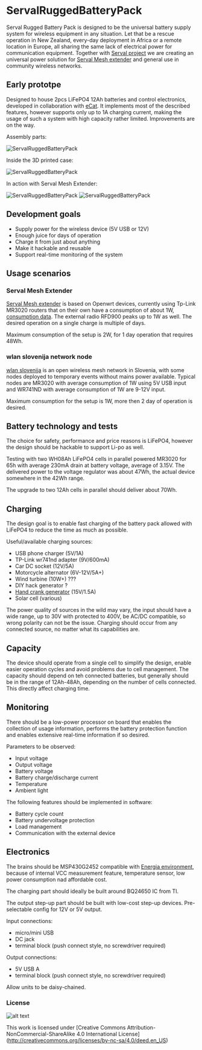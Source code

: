 ServalRuggedBatteryPack
=======================

Serval Rugged Battery Pack is designed to be the universal battery supply system for wireless equipment in any situation. Let that be a rescue operation in New Zealand, every-day deployment in Africa or a remote location in Europe, all sharing the same lack of electrical power for communication equipment. Together with [Serval project](http://www.servalproject.org/)  we are creating an universal power solution for [Serval Mesh extender](http://developer.servalproject.org/dokuwiki/doku.php?id=content:meshextender:main_page)  and general use in community wireless networks.

## Early prototpe
Designed to house 2pcs LiFePO4 12Ah batteries and control electronics, developed in collaboration with [eCat](http://www.ecat.si/). It implements most of the described features, however supports only up to 1A charging current, making the usage of such a system with high capacity rather limited. Improvements are on the way.

Assembly parts:

![ServalRuggedBatteryPack](https://raw.github.com/IRNAS/ServalRuggedBatteryPack/master/photos/SRBP-Proto-2.jpg)

Inside the 3D printed case:

![ServalRuggedBatteryPack](https://raw.github.com/IRNAS/ServalRuggedBatteryPack/master/photos/SRBP-Proto-3.jpg)

In action with Serval Mesh Extender:

![ServalRuggedBatteryPack](https://raw.github.com/IRNAS/ServalRuggedBatteryPack/master/photos/SRBP-Proto-1.jpg)
![ServalRuggedBatteryPack](https://raw.github.com/IRNAS/ServalRuggedBatteryPack/master/photos/SRBP-Proto-4.jpg)

## Development goals
 * Supply power for the wireless device (5V USB or 12V)
 * Enough juice for days of operation
 * Charge it from just about anything
 * Make it hackable and reusable
 * Support real-time monitoring of the system
 
## Usage scenarios

### Serval Mesh Extender
[Serval Mesh extender](http://developer.servalproject.org/dokuwiki/doku.php?id=content:meshextender:main_page) is based on Openwrt devices, currently using Tp-Link MR3020 routers that on their own have a consumption of about 1W, [consumption data](http://developer.servalproject.org/dokuwiki/doku.php?id=content:meshextender:power_consumption_table). The external radio RFD900 peaks up to 1W as well. The desired operation on a single charge is multiple of days.

Maximum consumption of the setup is 2W, for 1 day operation that requires 48Wh.

### wlan slovenija network node
[wlan slovenija](https://wlan-si.net/)  is an open wireless mesh network in Slovenia, with some nodes deployed to temporary events without mains power available. Typical nodes are MR3020 with average consumption of 1W using 5V USB input and WR741ND with average consumption of 1W are 9-12V input.

Maximum consumption for the setup is 1W, more then 2 day of operation is desired.

## Battery technology and tests
The choice for safety, performance and price reasons is LiFePO4, however the design should be hackable to support Li-po as well.

Testing with two WH08Ah LiFePO4 cells in parallel powered MR3020 for 65h with average 230mA drain at battery voltage, average of 3.15V. The delivered power to the voltage regulator was about 47Wh, the actual device somewhere in the 42Wh range.

The upgrade to two 12Ah cells in parallel should deliver about 70Wh.

## Charging
The design goal is to enable fast charging of the battery pack allowed with LiFePO4 to reduce the time as much as possible.

Useful/available charging sources:
 * USB phone charger (5V/1A)
 * TP-Link wr741nd adapter (9V/600mA)
 * Car DC socket (12V/5A)
 * Motorcycle alternator (6V-12V/5A+)
 * Wind turbine (10W+) ???
 * DIY hack generator ?
 * [Hand crank generator](http://wiki.laptop.org/go/Peripherals/Hand_Crank) (15V/1.5A)
 * Solar cell (various)
 
The power quality of sources in the wild may vary, the input should have a wide range, up to 30V with protected to 400V, be AC/DC compatible, so wrong polarity can not be the issue. Charging should occur from any connected source, no matter what its capabilities are.

## Capacity
The device should operate from a single cell to simplify the design, enable easier operation cycles and avoid problems due to cell management. The capacity should depend on teh connected batteries, but generally should be in the range of 12Ah-48Ah, depending on the number of cells connected. This directly affect charging time.

## Monitoring
There should be a low-power processor on board that enables the collection of usage information, performs the battery protection function and enables extensive real-time information if so desired.

Parameters to be observed:
 * Input voltage
 * Output voltage
 * Battery voltage
 * Battery charge/discharge current
 * Temperature
 * Ambient light
 
The following features should be implemented in software:
 * Battery cycle count
 * Battery undervoltage protection
 * Load management
 * Communication with the external device
 
## Electronics
The brains should be MSP430G2452 compatible with [Energia environment](http://energia.nu), because of internal VCC measurement feature, temperature sensor, low power consumption nad affordable cost.

The charging part should ideally be built around BQ24650 IC from TI.

The output step-up part should be built with low-cost step-up devices. Pre-selectable config for 12V or 5V output.

Input connections:
 * micro/mini USB
 * DC jack
 * terminal block (push connect style, no screwdriver required)
 
Output connections:
 * 5V USB A
 * terminal block (push connect style, no screwdriver required)
 
 Allow units to be daisy-chained.
 
### License
![alt text](http://i.creativecommons.org/l/by-nc-sa/4.0/88x31.png "CC-NC-SA")

This work is licensed under [Creative Commons Attribution-NonCommercial-ShareAlike 4.0 International License] (http://creativecommons.org/licenses/by-nc-sa/4.0/deed.en_US)


 
 

 